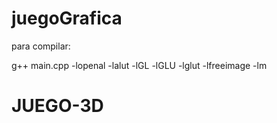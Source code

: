 # juegoGrafica

para compilar:

g++ main.cpp -lopenal -lalut -lGL -lGLU -lglut -lfreeimage -lm
# JUEGO-3D
